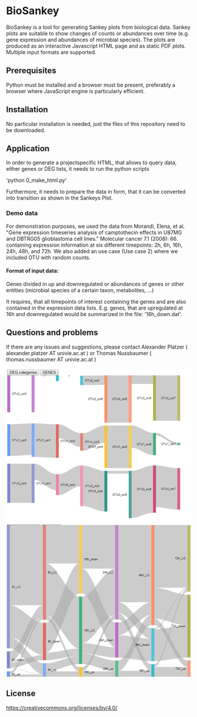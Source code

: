 # BioSankey
 
 BioSankey is a tool for generating Sankey plots from biological data. Sankey plots are suitable to show changes of counts or abundances over time (e.g. gene expression and abundances of microbial species). The plots are produced as an interactive Javascript HTML page and as static PDF plots. Multiple input formats are supported.
 
 ## Prerequisites
 
 Python must be installed and a browser must be present, preferably a browser where JavaScript engine is particularly efficient.
 
 ## Installation
 
 No particular installation is needed, just the files of this repository need to be downloaded.
 
 ## Application
 
 In order to generate a projectspecific HTML, that allows to query data, either genes or DEG lists, it needs to run the python scripts
 
 'python 0_make_html.py'
 
 Furthermore, it needs to prepare the data in form, that it can be converted into transition as shown in the Sankeys Plot.
 
 
 ### Demo data
 
 For demonstration purposes, we used the data from
 Morandi, Elena, et al. "Gene expression timeseries analysis of camptothecin effects in U87MG and DBTRG05 glioblastoma cell lines." Molecular cancer 7.1 (2008): 66.
 containing expression information at six different timepoints: 2h, 6h, 16h, 24h, 48h, and 72h. We also added an use case (Use case 2) where we included OTU with random counts.
 
 #### Format of input data:
  Genes divided in up and downregulated
 or
  abundances of genes or other entities (microbial species of a certain taxon, metabolites, ...)
 
 It requires, that all timepoints of interest containing the genes and are also contained in the expression data lists.
 E.g. genes, that are upregulated at 16h and downregulated would be summarized in the file: '16h_down.dat'.
 
 
 ## Questions and problems
 
 If there are any issues and suggestions, please contact 
 Alexander Platzer ( alexander.platzer AT univie.ac.at ) or Thomas Nussbaumer ( thomas.nussbaumer AT univie.ac.at )
 
 ![alt text](https://github.com/nthomasCUBE/BioSankey/blob/master/Use_case_2/OTU.png)
 ![alt_test](https://github.com/nthomasCUBE/BioSankey/blob/master/Use_case_1/DEG.png?raw=true) 
 
 
 ## License
 https://creativecommons.org/licenses/by/4.0/
